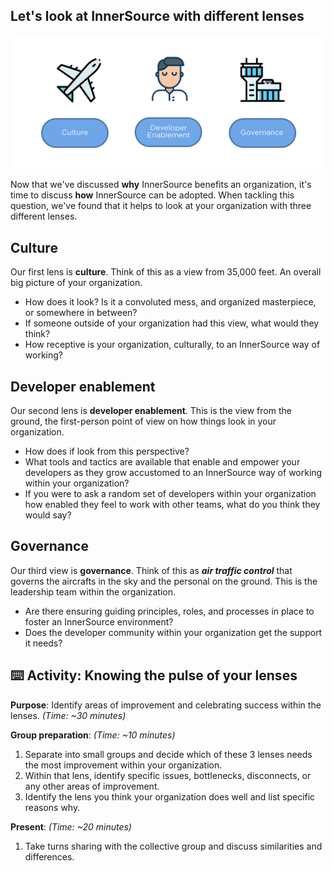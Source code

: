 ## Let's look at InnerSource with different lenses

![logo](../images/3-lenses.png)


Now that we've discussed **why** InnerSource benefits an organization, it's time to discuss **how** InnerSource can be adopted. When tackling this question, we've found that it helps to look at your organization with three different lenses.

## Culture

Our first lens is **culture**. Think of this as a view from 35,000 feet. An overall big picture of your organization.
- How does it look? Is it a convoluted mess, and organized masterpiece, or somewhere in between?
- If someone outside of your organization had this view, what would they think?
- How receptive is your organization, culturally, to an InnerSource way of working?

## Developer enablement

Our second lens is **developer enablement**. This is the view from the ground, the first-person point of view on how things look in your organization.
- How does if look from this perspective?
- What tools and tactics are available that enable and empower your developers as they grow accustomed to an InnerSource way of working within your organization?
- If you were to ask a random set of developers within your organization how enabled they feel to work with other teams, what do you think they would say?

## Governance

Our third view is **governance**. Think of this as ***air traffic control*** that governs the aircrafts in the sky and the personal on the ground. This is the leadership team within the organization.
- Are there ensuring guiding principles, roles, and processes in place to foster an InnerSource environment?
- Does the developer community within your organization get the support it needs?

## ⌨️ Activity: Knowing the pulse of your lenses
**Purpose**: Identify areas of improvement and celebrating success within the lenses. _(Time: ~30 minutes)_

**Group preparation**: _(Time: ~10 minutes)_

1. Separate into small groups and decide which of these 3 lenses needs the most improvement within your organization.
2. Within that lens, identify specific issues, bottlenecks, disconnects, or any other areas of improvement.
3. Identify the lens you think your organization does well and list specific reasons why.

**Present**: _(Time: ~20 minutes)_
1. Take turns sharing with the collective group and discuss similarities and differences.
